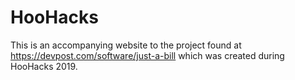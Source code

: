 # HooHacks
This is an accompanying website to the project found at https://devpost.com/software/just-a-bill which was created during HooHacks 2019.

